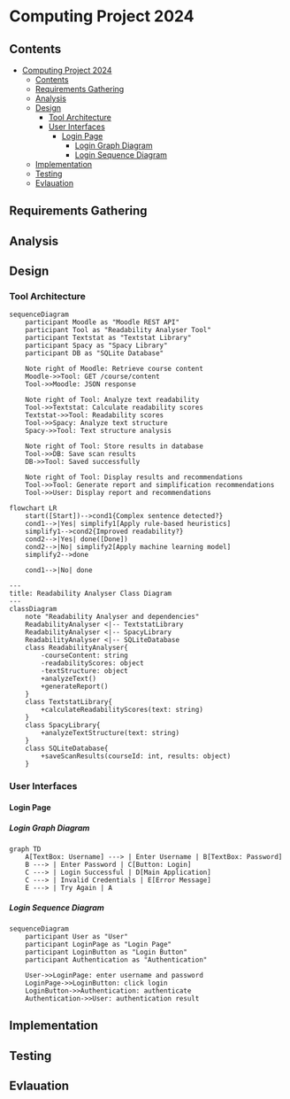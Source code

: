 # Computing Project 2024

## Contents
- [Computing Project 2024](#computing-project-2024)
  - [Contents](#contents)
  - [Requirements Gathering](#requirements-gathering)
  - [Analysis](#analysis)
  - [Design](#design)
    - [Tool Architecture](#tool-architecture)
    - [User Interfaces](#user-interfaces)
      - [Login Page](#login-page)
        - [Login Graph Diagram](#login-graph-diagram)
        - [Login Sequence Diagram](#login-sequence-diagram)
  - [Implementation](#implementation)
  - [Testing](#testing)
  - [Evlauation](#evlauation)

## Requirements Gathering 

## Analysis

## Design
### Tool Architecture
```mermaid
sequenceDiagram
    participant Moodle as "Moodle REST API"
    participant Tool as "Readability Analyser Tool"
    participant Textstat as "Textstat Library"
    participant Spacy as "Spacy Library"
    participant DB as "SQLite Database"

    Note right of Moodle: Retrieve course content
    Moodle->>Tool: GET /course/content
    Tool->>Moodle: JSON response

    Note right of Tool: Analyze text readability
    Tool->>Textstat: Calculate readability scores
    Textstat->>Tool: Readability scores
    Tool->>Spacy: Analyze text structure
    Spacy->>Tool: Text structure analysis

    Note right of Tool: Store results in database
    Tool->>DB: Save scan results
    DB->>Tool: Saved successfully

    Note right of Tool: Display results and recommendations
    Tool->>Tool: Generate report and simplification recommendations
    Tool->>User: Display report and recommendations
```
```mermaid
flowchart LR
    start([Start])-->cond1{Complex sentence detected?}
    cond1-->|Yes| simplify1[Apply rule-based heuristics]
    simplify1-->cond2{Improved readability?}
    cond2-->|Yes| done([Done])
    cond2-->|No| simplify2[Apply machine learning model]
    simplify2-->done

    cond1-->|No| done
```
```mermaid
---
title: Readability Analyser Class Diagram
---
classDiagram
    note "Readability Analyser and dependencies"
    ReadabilityAnalyser <|-- TextstatLibrary
    ReadabilityAnalyser <|-- SpacyLibrary
    ReadabilityAnalyser <|-- SQLiteDatabase
    class ReadabilityAnalyser{
        -courseContent: string
        -readabilityScores: object
        -textStructure: object
        +analyzeText()
        +generateReport()
    }
    class TextstatLibrary{
        +calculateReadabilityScores(text: string)
    }
    class SpacyLibrary{
        +analyzeTextStructure(text: string)
    }
    class SQLiteDatabase{
        +saveScanResults(courseId: int, results: object)
    }
```
### User Interfaces
#### Login Page
##### Login Graph Diagram
```mermaid
graph TD
    A[TextBox: Username] ---> | Enter Username | B[TextBox: Password]
    B ---> | Enter Password | C[Button: Login]
    C ---> | Login Successful | D[Main Application]
    C ---> | Invalid Credentials | E[Error Message]
    E ---> | Try Again | A
```
##### Login Sequence Diagram
```mermaid
sequenceDiagram
    participant User as "User"
    participant LoginPage as "Login Page"
    participant LoginButton as "Login Button"
    participant Authentication as "Authentication"

    User->>LoginPage: enter username and password
    LoginPage->>LoginButton: click login
    LoginButton->>Authentication: authenticate
    Authentication->>User: authentication result
```
## Implementation

## Testing

## Evlauation